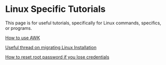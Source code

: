 # Linux Specific Tutorials

This page is for useful tutorials, specifically for Linux commands, specifics, or programs.

[How to use AWK](https://www.howtogeek.com/562941/how-to-use-the-awk-command-on-linux/)

[Useful thread on migrating Linux Installation](https://unix.stackexchange.com/questions/2865/moving-linux-install-to-a-new-computer)

[How to reset root password if you lose credentials](https://askubuntu.com/questions/24006/how-do-i-reset-a-lost-administrative-password)
